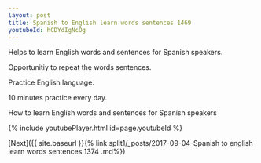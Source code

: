```yaml
---
layout: post
title: Spanish to English learn words sentences 1469 
youtubeId: hCDYdIgNcOg
---
```

 
 
Helps to learn English words and sentences for Spanish speakers.

Opportunitiy to repeat the words sentences. 

Practice English language. 
 
10 minutes practice every day. 
 
How to learn English words and sentences for Spanish speakers 
 
{% include youtubePlayer.html id=page.youtubeId %}
 
 
[Next]({{ site.baseurl }}{% link  split1/_posts/2017-09-04-Spanish to english learn words sentences 1374 .md%})
 
